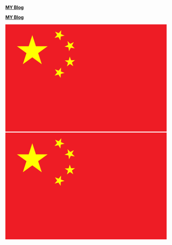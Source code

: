 
**[MY Blog](https://yan-zijun.github.io/)**

**[MY Blog](https://yan-zijun.github.io/)**

![图片](https://github.com/Yan-ziJun/Yan-ziJun.github.io/blob/master/images/China/%E4%B8%AD%E5%8D%8E%E4%BA%BA%E6%B0%91%E5%85%B1%E5%92%8C%E5%9B%BD%E5%9B%BD%E6%97%97.png/)
<img src="/images/China/中华人民共和国国旗.png"/>
